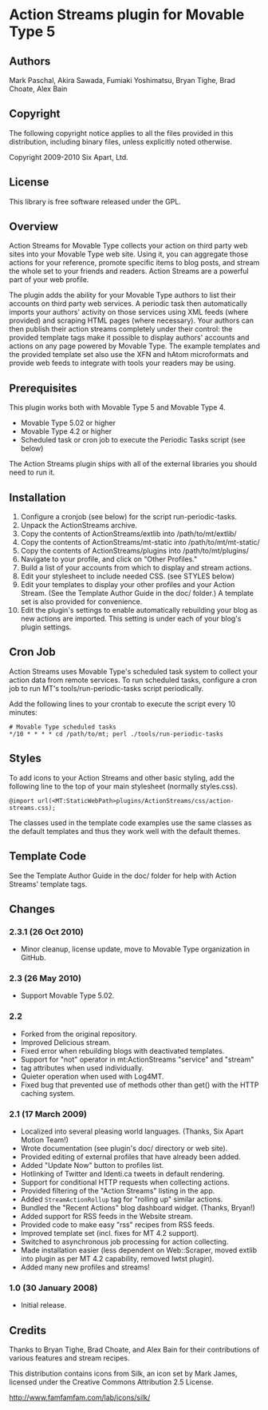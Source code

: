 # Action Streams plugin for Movable Type 5

## Authors

Mark Paschal, Akira Sawada, Fumiaki Yoshimatsu, Bryan Tighe,
Brad Choate, Alex Bain


## Copyright

The following copyright notice applies to all the files provided in this
distribution, including binary files, unless explicitly noted otherwise.

Copyright 2009-2010 Six Apart, Ltd.


## License

This library is free software released under the GPL.


## Overview

Action Streams for Movable Type collects your action on third party web sites
into your Movable Type web site. Using it, you can aggregate those actions for
your reference, promote specific items to blog posts, and stream the whole set
to your friends and readers. Action Streams are a powerful part of your web
profile.

The plugin adds the ability for your Movable Type authors to list their
accounts on third party web services. A periodic task then automatically
imports your authors' activity on those services using XML feeds (where
provided) and scraping HTML pages (where necessary). Your authors can then
publish their action streams completely under their control: the provided
template tags make it possible to display authors' accounts and actions on any
page powered by Movable Type. The example templates and the provided template
set also use the XFN and hAtom microformats and provide web feeds to integrate
with tools your readers may be using.


## Prerequisites

This plugin works both with Movable Type 5 and Movable Type 4.

* Movable Type 5.02 or higher
* Movable Type 4.2 or higher
* Scheduled task or cron job to execute the Periodic Tasks script (see below)

The Action Streams plugin ships with all of the external libraries you should
need to run it.


## Installation

1. Configure a cronjob (see below) for the script run-periodic-tasks.
2. Unpack the ActionStreams archive.
3. Copy the contents of ActionStreams/extlib into /path/to/mt/extlib/
3. Copy the contents of ActionStreams/mt-static into /path/to/mt/mt-static/
4. Copy the contents of ActionStreams/plugins into /path/to/mt/plugins/
5. Navigate to your profile, and click on "Other Profiles."
6. Build a list of your accounts from which to display and stream actions.
7. Edit your stylesheet to include needed CSS. (see STYLES below)
8. Edit your templates to display your other profiles and your Action
   Stream. (See the Template Author Guide in the doc/ folder.) A template
   set is also provided for convenience.
9. Edit the plugin's settings to enable automatically rebuilding your blog
   as new actions are imported. This setting is under each of your blog's
   plugin settings.


## Cron Job

Action Streams uses Movable Type's scheduled task system to collect your action
data from remote services. To run scheduled tasks, configure a cron job to run
MT's tools/run-periodic-tasks script periodically.

Add the following lines to your crontab to execute the script every 10 minutes:

    # Movable Type scheduled tasks
    */10 * * * * cd /path/to/mt; perl ./tools/run-periodic-tasks


## Styles

To add icons to your Action Streams and other basic styling, add the following
line to the top of your main stylesheet (normally styles.css).

    @import url(<MT:StaticWebPath>plugins/ActionStreams/css/action-streams.css);

The classes used in the template code examples use the same classes as the
default templates and thus they work well with the default themes.


## Template Code

See the Template Author Guide in the doc/ folder for help with Action Streams'
template tags.


## Changes

### 2.3.1 (26 Oct 2010)

* Minor cleanup, license update, move to Movable Type organization in GitHub.

### 2.3 (26 May 2010)

* Support Movable Type 5.02.

### 2.2

* Forked from the original repository. 
* Improved Delicious stream.
* Fixed error when rebuilding blogs with deactivated templates.
* Support for "not" operator in mt:ActionStreams "service" and "stream"
* tag attributes when used individually.
* Quieter operation when used with Log4MT.
* Fixed bug that prevented use of methods other than get() with the HTTP
  caching system.

### 2.1 (17 March 2009)

* Localized into several pleasing world languages. (Thanks, Six Apart
  Motion Team!)
* Wrote documentation (see plugin's doc/ directory or web site).
* Provided editing of external profiles that have already been added.
* Added "Update Now" button to profiles list.
* Hotlinking of Twitter and Identi.ca tweets in default rendering.
* Support for conditional HTTP requests when collecting actions.
* Provided filtering of the "Action Streams" listing in the app.
* Added `StreamActionRollup` tag for "rolling up" similar actions.
* Bundled the "Recent Actions" blog dashboard widget. (Thanks, Bryan!)
* Added support for RSS feeds in the Website stream.
* Provided code to make easy "rss" recipes from RSS feeds.
* Improved template set (incl. fixes for MT 4.2 support).
* Switched to asynchronous job processing for action collecting.
* Made installation easier (less dependent on Web::Scraper, moved extlib
  into plugin as per MT 4.2 capability, removed Iwtst plugin).
* Added many new profiles and streams!

### 1.0 (30 January 2008)

* Initial release.


## Credits

Thanks to Bryan Tighe, Brad Choate, and Alex Bain for their contributions of
various features and stream recipes.

This distribution contains icons from Silk, an icon set by Mark James,
licensed under the Creative Commons Attribution 2.5 License.

<http://www.famfamfam.com/lab/icons/silk/>
